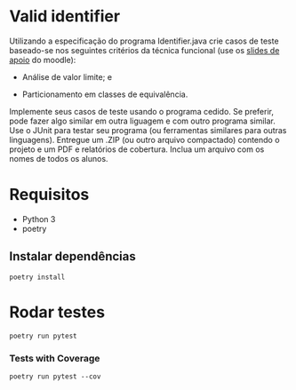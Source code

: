 # Valid identifier

Utilizando a especificação do programa Identifier.java crie casos de teste baseado-se nos 
seguintes critérios da técnica funcional (use os [slides de apoio](https://moodle.utfpr.edu.br/mod/resource/view.php?id=1090131) do moodle): 

- Análise de valor limite; e

- Particionamento em classes de equivalência.

Implemente seus casos de teste usando o programa cedido. Se preferir, pode 
fazer algo similar em outra liguagem e com outro programa similar. Use o 
JUnit para testar seu programa (ou ferramentas similares para outras linguagens). 
Entregue um .ZIP (ou outro arquivo compactado) contendo o projeto e um PDF 
e relatórios de cobertura. Inclua um arquivo com os nomes de todos os alunos. 


# Requisitos

- Python 3
- poetry

## Instalar dependências

```
poetry install
```


# Rodar testes

```
poetry run pytest
```

### Tests with Coverage
```
poetry run pytest --cov
```
